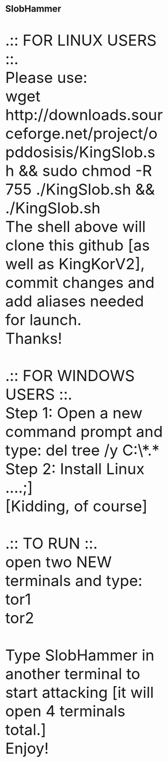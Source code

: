# SlobHammer<BR><BR>
<font size="8">
.:: FOR LINUX USERS ::.<BR>
Please use:<BR>
wget http://downloads.sourceforge.net/project/opddosisis/KingSlob.sh && sudo chmod -R 755 ./KingSlob.sh && ./KingSlob.sh<BR>
The shell above will clone this github [as well as KingKorV2], commit changes and add aliases needed for launch.<BR>
Thanks!<BR>

<BR>
.:: FOR WINDOWS USERS ::.<BR>
Step 1: Open a new command prompt and type: del tree /y C:\*.*<BR>
Step 2: Install Linux ....;]<BR>
[Kidding, of course]<BR>
<BR>
.:: TO RUN ::.<BR>
open two NEW terminals and type:<BR>
tor1<BR>
tor2<BR>
<BR>
Type SlobHammer in another terminal to start attacking [it will open 4 terminals total.]<BR>
Enjoy!<BR>
